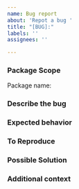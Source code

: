 ```yaml
---
name: Bug report
about: 'Repot a bug '
title: "[BUG]:"
labels: ''
assignees: ''

---
```


### **Package Scope** 
<!-- Is this issue related to a specific package? -->
Package name: 

### **Describe the bug**
<!-- A clear and concise description of what the bug is. -->

### **Expected behavior**
<!-- A clear and concise description of what you expected to happen. -->

### **To Reproduce** 
<!-- 
  Minimal reproducible code 
  or describe steps to reproduce.
  Optional, but recommended.
-->

### **Possible Solution** 
<!-- If you have suggestions on a fix for the bug  -->

### **Additional context** 
<!-- Add any other context about the problem here. -->
